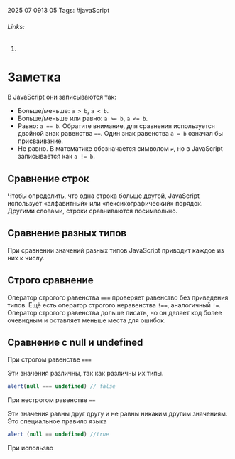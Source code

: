 2025 07 0913 05
Tags: #javaScript 
###### Links: 
1) 
# Заметка
В JavaScript они записываются так:

- Больше/меньше: `a > b`, `a < b`.
- Больше/меньше или равно: `a >= b`, `a <= b`.
- Равно: `a == b`. Обратите внимание, для сравнения используется двойной знак равенства `==`. Один знак равенства `a = b` означал бы присваивание.
- Не равно. В математике обозначается символом `≠`, но в JavaScript записывается как `a != b`.
## Сравнение строк
Чтобы определить, что одна строка больше другой, JavaScript использует «алфавитный» или «лексикографический» порядок. Другими словами, строки сравниваются посимвольно.
## Сравнение разных типов
При сравнении значений разных типов JavaScript приводит каждое из них к числу.
## Строго сравнение
Оператор строгого равенства `===` проверяет равенство без приведения типов.
Ещё есть оператор строгого неравенства `!==`, аналогичный `!=`.
Оператор строгого равенства дольше писать, но он делает код более очевидным и оставляет меньше места для ошибок.
## Сравнение с null и undefined
При строгом равенстве `===`

Эти значения различны, так как различны их типы.
```js
alert(null === undefined) // false
```
При нестрогом равенстве `==`

Эти значения равны друг другу и не равны никаким другим значениям. Это специальное правило языка
```js
alert (null == undefined) //true
```
При использво